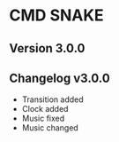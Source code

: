 # CMD SNAKE
## Version 3.0.0
## Changelog v3.0.0
* Transition added
* Clock added
* Music fixed
* Music changed
